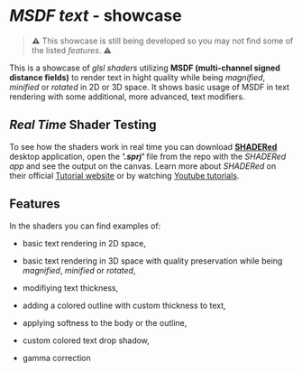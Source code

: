 # *MSDF text* - showcase

> ⚠️ This showcase is still being developed so you may not find some of the listed *features*. ⚠️

   This is a showcase of *glsl shaders* utilizing **MSDF (multi-channel signed distance fields)** to render text in hight quality while being *magnified*, *minified* or *rotated* in 2D or 3D space. It shows basic usage of MSDF in text rendering with some additional, more advanced, text modifiers.

## *Real Time* Shader Testing

To see how the shaders work in real time you can download [**SHADERed**](https://github.com/dfranx/SHADERed/releases) desktop application, open the ***'.sprj'*** file from the repo with the *SHADERed app* and see the output on the canvas. Learn more about *SHADERed* on their official [Tutorial website](https://shadered.org/docs/tutorials.html) or by watching [Youtube tutorials](https://www.youtube.com/playlist?list=PLK0EO-cKorzRAEfwHoJFiIldiyiyDR3-2).

## Features

In the shaders you can find examples of:

- basic text rendering in 2D space,

- basic text rendering in 3D space with quality preservation while being *magnified*, *minified* or *rotated*,

- modifiying text thickness,

- adding a colored outline with custom thickness to text,

- applying softness to the body or the outline,

- custom colored text drop shadow, 

- gamma correction

